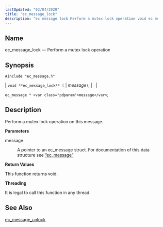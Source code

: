 ```yaml
---
lastUpdated: "02/04/2020"
title: "ec_message_lock"
description: "ec message lock Perform a mutex lock operation void ec message lock message ec message message Perform a mutex lock operation on this message message A pointer to an ec message struct For documentation of this data structure see Section 68 38 ec message This function returns void It is..."
---
```


<a name="apis.ec_message_lock"></a> 
## Name

ec_message_lock — Perform a mutex lock operation

## Synopsis

`#include "ec_message.h"`

| `void **ec_message_lock** (` | <var class="pdparam">message</var>`)`; |   |

`ec_message * <var class="pdparam">message</var>`;<a name="idp56044720"></a> 
## Description

Perform a mutex lock operation on this message.

**<a name="idp56045952"></a> Parameters**

<dl class="variablelist">

<dt>message</dt>

<dd>

A pointer to an ec_message struct. For documentation of this data structure see [“ec_message”](/momentum/3/3-api/structs-ec-message)

</dd>

</dl>

**<a name="idp56049312"></a> Return Values**

This function returns void.

**<a name="idp56050224"></a> Threading**

It is legal to call this function in any thread.

<a name="idp56051328"></a> 
## See Also

[ec_message_unlock](/momentum/3/3-api/apis-ec-message-unlock)